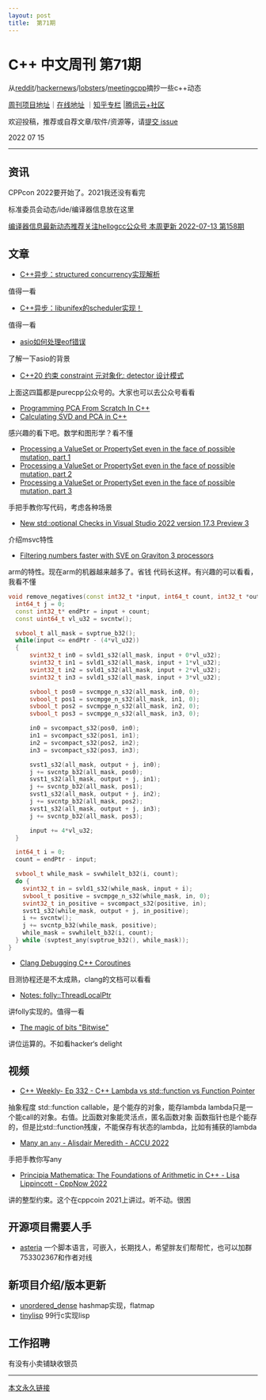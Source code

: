 ```yaml
---
layout: post
title:  第71期
---
```

# C++ 中文周刊 第71期

从[reddit](https://www.reddit.com/r/cpp/)/[hackernews](https://news.ycombinator.com/)/[lobsters](https://lobste.rs/)/[meetingcpp](https://www.meetingcpp.com/blog/blogroll/items/Meeting-Cpp-Blogroll-337.html)摘抄一些c++动态



[周刊项目地址](https://github.com/wanghenshui/cppweeklynews)｜[在线地址](https://wanghenshui.github.io/cppweeklynews/) ｜[知乎专栏](https://www.zhihu.com/column/jieyaren) |[腾讯云+社区](https://cloud.tencent.com/developer/column/92884)



欢迎投稿，推荐或自荐文章/软件/资源等，请[提交 issue](https://github.com/wanghenshui/cppweeklynews/issues)

2022 07 15

---

## 资讯

CPPcon 2022要开始了。2021我还没有看完

标准委员会动态/ide/编译器信息放在这里

[编译器信息最新动态推荐关注hellogcc公众号 本周更新 2022-07-13 第158期](https://github.com/hellogcc/osdt-weekly/blob/master/weekly-2022/2022-07-13.md)



## 文章

- [C++异步：structured concurrency实现解析](https://mp.weixin.qq.com/s/fnzuqT8LbneAPbxbwLDY1A?st=B8F4E33CCDEFA32C6F860FC741829EE624D8BB31D83729EB9293384F935C31D112052A4A22118CC1A63C259E48B147251E42C68850DA951176F4EA25C45BE31B1C1675C69774A851D10279FB74DC0CC9D764D5664E4DCDA9C1767EC9A0CC90EBE44AC07CDEB486337B892E3DB34C570D9206B9FE7CD3944ED51D022B545928C61D685D017953F795133206644D749152F63AFED373E3B6A8CA69D4906E42A6BE583FDF8F0CB252D4CCEBF01A10126393DCB944C73514758EB5F7C2C19C33D6EB38D3F2AF268A03772CD4A05123ECB70D&vid=1688850557715316&cst=0EDB5F344FBC65DC4293BA2A7AB0F77F1C9E30F8862C9E33A95B78C3A52B29F195A885C03F83B919795489B02B745099&deviceid=7cd8b283-1663-4180-9b21-44ee69551c54&version=4.0.8.90588&platform=mac)

值得一看

- [C++异步：libunifex的scheduler实现！](https://mp.weixin.qq.com/s?__biz=MzIxMzY5MzY4MQ==&mid=2247484519&idx=1&sn=52d6328b6afada62fe85da0eb3e19dc9&)

值得一看

- [asio如何处理eof错误](https://mp.weixin.qq.com/s?__biz=MzIxMzY5MzY4MQ==&mid=2247484517&idx=1&sn=5d7325eeb6d0812ab68c8bb002ebb515&chksm=97b3a1fba0c428ed516c98ac9435e03936060d4e462c30a903e9eecf2893b9f1b4bd21279e71)

了解一下asio的背景

- [C++20 约束 constraint 元对象化: detector 设计模式](https://mp.weixin.qq.com/s?__biz=MzIxMzY5MzY4MQ==&mid=2247484512&idx=1&sn=6d12435bf728b3df9c5b1217d6001c31&)

上面这四篇都是purecpp公众号的。大家也可以去公众号看看

- [Programming PCA From Scratch In C++](https://blog.demofox.org/2022/07/10/programming-pca-from-scratch-in-c/)
- [Calculating SVD and PCA in C++](https://blog.demofox.org/2022/07/12/calculating-svd-and-pca-in-c/)

感兴趣的看下吧。数学和图形学？看不懂

- [Processing a ValueSet or PropertySet even in the face of possible mutation, part 1](https://devblogs.microsoft.com/oldnewthing/20220712-00/?p=106858)
- [Processing a ValueSet or PropertySet even in the face of possible mutation, part 2](https://devblogs.microsoft.com/oldnewthing/20220713-00/?p=106861)
- [Processing a ValueSet or PropertySet even in the face of possible mutation, part 3](https://devblogs.microsoft.com/oldnewthing/20220714-00/?p=106864)

手把手教你写代码，考虑各种场景

- [New std::optional Checks in Visual Studio 2022 version 17.3 Preview 3](https://devblogs.microsoft.com/cppblog/new-stdoptional-checks-in-visual-studio-2022-version-17-3-preview-3/)

介绍msvc特性

- [Filtering numbers faster with SVE on Graviton 3 processors](https://lemire.me/blog/2022/07/14/filtering-numbers-faster-with-sve-on-amazon-graviton-3-processors/)

arm的特性。现在arm的机器越来越多了。省钱
代码长这样。有兴趣的可以看看，我看不懂
```cpp
void remove_negatives(const int32_t *input, int64_t count, int32_t *output) {
  int64_t j = 0;
  const int32_t* endPtr = input + count;
  const uint64_t vl_u32 = svcntw();

  svbool_t all_mask = svptrue_b32();
  while(input <= endPtr - (4*vl_u32))
  {
      svint32_t in0 = svld1_s32(all_mask, input + 0*vl_u32);
      svint32_t in1 = svld1_s32(all_mask, input + 1*vl_u32);
      svint32_t in2 = svld1_s32(all_mask, input + 2*vl_u32);
      svint32_t in3 = svld1_s32(all_mask, input + 3*vl_u32);

      svbool_t pos0 = svcmpge_n_s32(all_mask, in0, 0);
      svbool_t pos1 = svcmpge_n_s32(all_mask, in1, 0);
      svbool_t pos2 = svcmpge_n_s32(all_mask, in2, 0);
      svbool_t pos3 = svcmpge_n_s32(all_mask, in3, 0);

      in0 = svcompact_s32(pos0, in0);
      in1 = svcompact_s32(pos1, in1);
      in2 = svcompact_s32(pos2, in2);
      in3 = svcompact_s32(pos3, in3);

      svst1_s32(all_mask, output + j, in0);
      j += svcntp_b32(all_mask, pos0);
      svst1_s32(all_mask, output + j, in1);
      j += svcntp_b32(all_mask, pos1);
      svst1_s32(all_mask, output + j, in2);
      j += svcntp_b32(all_mask, pos2);
      svst1_s32(all_mask, output + j, in3);
      j += svcntp_b32(all_mask, pos3);

      input += 4*vl_u32;
  }

  int64_t i = 0;
  count = endPtr - input;

  svbool_t while_mask = svwhilelt_b32(i, count);
  do {
    svint32_t in = svld1_s32(while_mask, input + i);
    svbool_t positive = svcmpge_n_s32(while_mask, in, 0);
    svint32_t in_positive = svcompact_s32(positive, in);
    svst1_s32(while_mask, output + j, in_positive);
    i += svcntw();
    j += svcntp_b32(while_mask, positive);
    while_mask = svwhilelt_b32(i, count);
  } while (svptest_any(svptrue_b32(), while_mask));
}
```

- [Clang Debugging C++ Coroutines](https://clang.llvm.org/docs/DebuggingCoroutines.html)

目测协程还是不太成熟，clang的文档可以看看

- [Notes: folly::ThreadLocalPtr ](https://blog.mwish.me/2022/06/12/Notes-folly-ThreadLocalPtr/)


讲folly实现的。值得一看

- [The magic of bits "Bitwise"](https://antonio-cooler.gitbook.io/coolervoid-tavern/the-magic-of-bits-bitwise)

讲位运算的。不如看hacker‘s delight

## 视频

- [C++ Weekly- Ep 332 - C++ Lambda vs std::function vs Function Pointer](https://www.youtube.com/watch?v=aC-aAiS5Wuc)

抽象程度 std::function callable，是个能存的对象，能存lambda
lambda只是一个能call的对象。右值。比函数对象能灵活点，匿名函数对象
函数指针也是个能存的，但是比std::function残废，不能保存有状态的lambda，比如有捕获的lambda

- [Many an `any` - Alisdair Meredith - ACCU 2022](https://www.youtube.com/watch?v=kb0dSbVbJ-s)

手把手教你写any

- [Principia Mathematica: The Foundations of Arithmetic in C++ - Lisa Lippincott - CppNow 2022](https://www.youtube.com/watch?v=2OpcDKzrgtc)

讲的整型约束。这个在cppcoin 2021上讲过。听不动。很困



## 开源项目需要人手

- [asteria](https://github.com/lhmouse/asteria) 一个脚本语言，可嵌入，长期找人，希望胖友们帮帮忙，也可以加群753302367和作者对线


## 新项目介绍/版本更新

- [unordered_dense](https://github.com/martinus/unordered_dense) hashmap实现，flatmap
- [tinylisp](https://github.com/Robert-van-Engelen/tinylisp) 99行c实现lisp

## 工作招聘

有没有小卖铺缺收银员

---



[本文永久链接](https://wanghenshui.github.io/cppweeklynews/posts/071.html)
